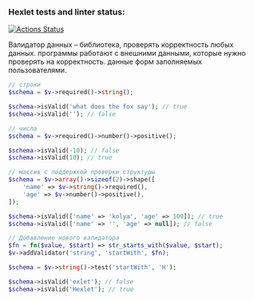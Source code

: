 ### Hexlet tests and linter status:
[![Actions Status](https://github.com/behindthep/php-oop-project-60/actions/workflows/hexlet-check.yml/badge.svg)](https://github.com/behindthep/php-oop-project-60/actions)

Валидатор данных – библиотека, проверять корректность любых данных. программы работают с внешними данными, которые нужно проверять на корректность. данные форм заполняемых пользователями.

```php
// строки
$schema = $v->required()->string();

$schema->isValid('what does the fox say'); // true
$schema->isValid(''); // false

// числа
$schema = $v->required()->number()->positive();

$schema->isValid(-10); // false
$schema->isValid(10); // true

// массив с поддержкой проверки структуры
$schema = $v->array()->sizeof(2)->shape([
    'name' => $v->string()->required(),
    'age' => $v->number()->positive(),
]);

$schema->isValid(['name' => 'kolya', 'age' => 100]); // true
$schema->isValid(['name' => '', 'age' => null]); // false

// Добавление нового валидатора
$fn = fn($value, $start) => str_starts_with($value, $start);
$v->addValidator('string', 'startWith', $fn);

$schema = $v->string()->test('startWith', 'H');

$schema->isValid('exlet'); // false
$schema->isValid('Hexlet'); // true
```
